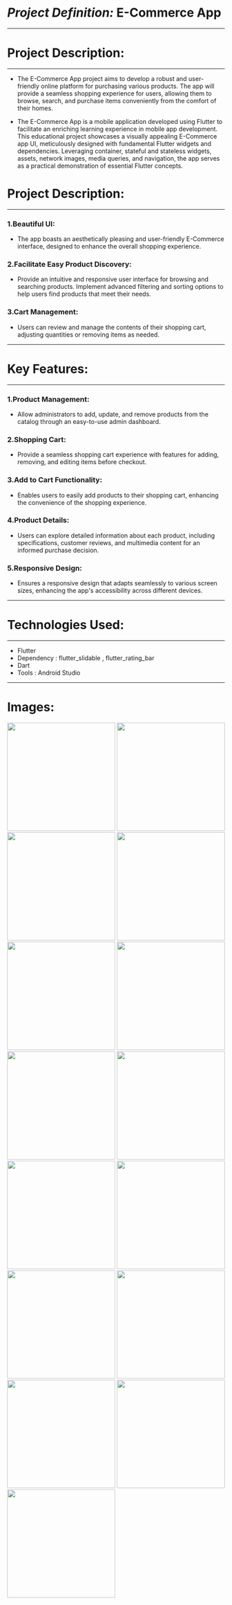 # ***Project Definition:***  E-Commerce App
<hr>

# Project Description:
<hr>


* The E-Commerce App project aims to develop a robust and user-friendly online platform for purchasing various products. The app will provide a seamless shopping experience for users, allowing them to browse, search, and purchase items conveniently from the comfort of their homes.

* The E-Commerce App is a mobile application developed using Flutter to facilitate an enriching learning experience in mobile app development. This educational project showcases a visually appealing E-Commerce app UI, meticulously designed with fundamental Flutter widgets and dependencies. Leveraging container, stateful and stateless widgets, assets, network images, media queries, and navigation, the app serves as a practical demonstration of essential Flutter concepts.

# Project Description:
<hr>

### 1.Beautiful UI:
* The app boasts an aesthetically pleasing and user-friendly E-Commerce interface, designed to enhance the overall shopping experience.


### 2.Facilitate Easy Product Discovery:
* Provide an intuitive and responsive user interface for browsing and searching products. Implement advanced filtering and sorting options to help users find products that meet their needs.

### 3.Cart Management:
* Users can review and manage the contents of their shopping cart, adjusting quantities or removing items as needed.
<hr>

# Key Features:
<hr>

### 1.Product Management:
* Allow administrators to add, update, and remove products from the catalog through an easy-to-use admin dashboard.

### 2.Shopping Cart:
* Provide a seamless shopping cart experience with features for adding, removing, and editing items before checkout.

### 3.Add to Cart Functionality:
* Enables users to easily add products to their shopping cart, enhancing the convenience of the shopping experience.

### 4.Product Details:
* Users can explore detailed information about each product, including specifications, customer reviews, and multimedia content for an informed purchase decision.

### 5.Responsive Design:
* Ensures a responsive design that adapts seamlessly to various screen sizes, enhancing the app's accessibility across different devices.
<hr>

# Technologies Used:
<hr>

* Flutter
* Dependency : flutter_slidable , flutter_rating_bar
* Dart
* Tools : Android Studio
<hr>

# Images:
<img src="https://github.com/Ruhi-Radadiya/e_com_app_pr/assets/150025610/efc275df-cb9e-4912-aad6-67d62f53db9d" width=250px>
<img src="https://github.com/Ruhi-Radadiya/e_com_app_pr/assets/150025610/d5c0de20-eda2-4ad6-933a-5ffdf1c7b2c2" width=250px>
<img src="https://github.com/Ruhi-Radadiya/e_com_app_pr/assets/150025610/c96c9460-5788-42c8-8a28-b06503b1387b" width=250px>
<img src="https://github.com/Ruhi-Radadiya/e_com_app_pr/assets/150025610/b2488d9f-7a4a-4bb3-9947-3cab71b38069" width=250px>
<img src="https://github.com/Ruhi-Radadiya/e_com_app_pr/assets/150025610/10904783-4067-4e8b-ac60-046e3de67ee8" width=250px>
<img src="https://github.com/Ruhi-Radadiya/e_com_app_pr/assets/150025610/bdc103f1-9218-4363-8b78-62bfe188c75a" width=250px>
<img src="https://github.com/Ruhi-Radadiya/e_com_app_pr/assets/150025610/a911e10c-36a8-4792-8186-f1b7c3f75cf9" width=250px>
<img src="https://github.com/Ruhi-Radadiya/e_com_app_pr/assets/150025610/9209f962-0a55-41c6-ad6b-c06c437747de" width=250px>
<img src="https://github.com/Ruhi-Radadiya/e_com_app_pr/assets/150025610/e287801c-59cf-4ed7-8dcf-ecc7f0e69d57" width=250px>
<img src="https://github.com/Ruhi-Radadiya/e_com_app_pr/assets/150025610/a3a2f0bd-9b33-461f-95f4-0484edd0146e" width=250px>
<img src="https://github.com/Ruhi-Radadiya/e_com_app_pr/assets/150025610/df506561-9e52-41c2-9f95-b0f4caebb8dc" width=250px>
<img src="https://github.com/Ruhi-Radadiya/e_com_app_pr/assets/150025610/30a80cc7-57d7-4358-8829-92b86f536d3d" width=250px>
<img src="https://github.com/Ruhi-Radadiya/e_com_app_pr/assets/150025610/46512c8e-c742-4166-824f-313d402b0871" width=250px>
<img src="https://github.com/Ruhi-Radadiya/e_com_app_pr/assets/150025610/dff7c286-dd2a-49c0-8cba-51cf73c32d0e" width=250px>
<img src="https://github.com/Ruhi-Radadiya/e_com_app_pr/assets/150025610/fa42df5f-1133-41d4-b059-2ed0ceeb04c5" width=250px>
